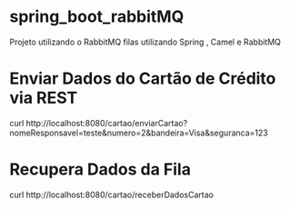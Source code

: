 # spring_boot_rabbitMQ
Projeto utilizando o RabbitMQ filas utilizando Spring , Camel e RabbitMQ

# Enviar Dados do Cartão de Crédito via REST
curl http://localhost:8080/cartao/enviarCartao?nomeResponsavel=teste&numero=2&bandeira=Visa&seguranca=123

# Recupera Dados da Fila
curl http://localhost:8080/cartao/receberDadosCartao
